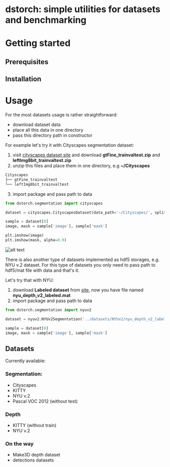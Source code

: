 # dstorch: simple utilities for datasets and benchmarking 

# Getting started 

## Prerequisites

## Installation

# Usage
For the most datasets usage is rather straightforward: 
* download dataset data
* place all this data in one directory
* pass this directory path in constructor

For example let's try it with Cityscapes segmentation dataset:
1) visit [cityscapes dataset site](https://www.cityscapes-dataset.com/downloads/) and download **gtFine_trainvaltest.zip** and **leftImg8bit_trainvaltest.zip**
2) unzip this files and place them in one directory, e.g **~/Cityscapes**
```bash
Cityscapes
├── gtFine_trainvaltest
└── leftImg8bit_trainvaltest
```
3) import package and pass path to data
```python
from dstorch.segmentation import cityscapes

dataset = cityscapes.CityscapesDataset(data_path='~/Cityscapes/', split='train')

sample = dataset[0]
image, mask = sample['image'], sample['mask']

plt.imshow(image)
plt.imshow(mask, alpha=0.9)
```
![alt text](https://www.cityscapes-dataset.com/wordpress/wp-content/uploads/2015/07/stuttgart03.png)

There is also another type of datasets implemented as hdf5 storages, e.g. NYU v.2 dataset. For this type of datasets you only need to pass path to hdf5/mat file with data and that's it. 

Let's try that with NYU: 
1) download **Labeled dataset** from [site](https://cs.nyu.edu/~silberman/datasets/nyu_depth_v2.html), now you have file named **nyu_depth_v2_labeled.mat**
2) import package and pass path to data
```python 
from dstorch.segmentation import nyuv2

dataset = nyuv2.NYUv2Segmentation('../datasets/NYUv2/nyu_depth_v2_labeled.mat', 'train')

sample = dataset[0]
image, mask = sample['image'], sample['mask']
```

## Datasets
Currently available:
### Segmentation:
* Cityscapes
* KITTY
* NYU v.2
* Pascal VOC 2012 (without test)

### Depth
* KITTY (without train)
* NYU v.2

### On the way
* Make3D depth dataset
* detections datasets
